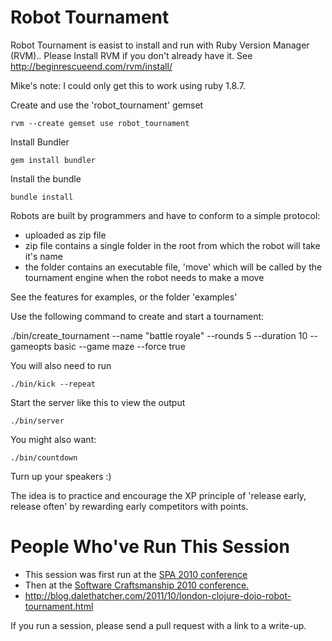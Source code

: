 # Robot Tournament

Robot Tournament is easist to install and run with Ruby Version Manager (RVM)..
Please Install RVM if you don't already have it.
    See http://beginrescueend.com/rvm/install/

Mike's note: I could only get this to work using ruby 1.8.7.

Create and use the 'robot_tournament' gemset

    rvm --create gemset use robot_tournament

Install Bundler

    gem install bundler

Install the bundle

    bundle install
    
Robots are built by programmers and have to conform to a simple protocol:

  * uploaded as zip file
  * zip file contains a single folder in the root from which the robot will take it's name
  * the folder contains an executable file, 'move' which will be called by the tournament engine when the robot needs to make a move

See the features for examples, or the folder 'examples'

Use the following command to create and start a tournament:

  ./bin/create_tournament --name "battle royale" --rounds 5 --duration 10 --gameopts basic --game maze --force true

You will also need to run

    ./bin/kick --repeat

Start the server like this to view the output

    ./bin/server

You might also want:

    ./bin/countdown

Turn up your speakers :)

The idea is to practice and encourage the XP principle of 'release early, release often' by rewarding early competitors with points.

# People Who've Run This Session

* This session was first run at the [SPA 2010 conference](http://www.spaconference.org/spa2010/sessions/session275.html)
* Then at the [Software Craftsmanship 2010 conference.](http://sc2010subs.wordpress.com/2010/08/17/robot-tournament-matt-wynne/)
* http://blog.dalethatcher.com/2011/10/london-clojure-dojo-robot-tournament.html

If you run a session, please send a pull request with a link to a write-up.


